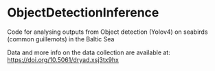 # ObjectDetectionInference

Code for analysing outputs from Object detection (Yolov4) on seabirds (common guillemots) in the Baltic Sea 

Data and more info on the data collection are available at: https://doi.org/10.5061/dryad.xsj3tx9hx 
